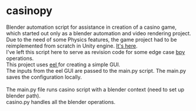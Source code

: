 # casinopy
Blender automation script for assistance in creation of a casino game, which started out only as a blender automation and video rendering project.<br> 
Due to the need of some Physics features, the game project had to be reimplemented from scratch in Unity engine. <a href='https://github.com/ShivangMishra/RouletteGame'>It's here</a>. <br> I've left this script here to serve as revision code for some edge case <a href="https://docs.blender.org/api/current/index.html">bpy</a> operations.<br>
This project uses <a href='https://github.com/python-eel/Eel'> eel </a > for creating a simple GUI. <br>
The inputs from the eel GUI are passed to the main.py script. The main.py saves the configuration locally. <br>  
The main.py file runs casino script with a blender context (need to set up blender path). <br>
casino.py handles all the blender operations.
